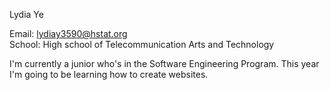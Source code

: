 Lydia Ye

Email: lydiay3590@hstat.org   
School: High school of Telecommunication Arts and Technology 

I'm currently a junior who's in the Software Engineering Program. This year I'm going to be learning how to create websites. 
